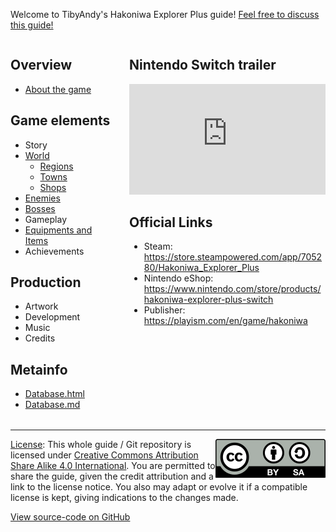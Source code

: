 # Home
Welcome to TibyAndy's Hakoniwa Explorer Plus guide! [Feel free to discuss this guide!](https://github.com/tibyandy/hakoniwa-explorer-plus-guide/discussions)

<style>
.home { margin-top: -2ch }
h1 { display: none }
@media only screen and (min-width: 680px) {
  .columns {
    display: flex;
    flex-direction: row;
    justify-content: space-between;
  }
  .column:first-child {
      width: 35%;
      max-width: 300px;
  }
  .column:last-child {
      width: 65%;
      max-width: 670px;
  }
}
.columns { margin-bottom: 2ch; }
</style>

<div class="columns">
<div class="column" markdown="1">

## Overview
- [About the game](about/what-is.md)

## Game elements
- Story
- [World](game/map.md)
  - [Regions](game/places.md)
  - [Towns](game/towns.md)
  - [Shops](game/shops.md)
- [Enemies](game/enemies.md)
- [Bosses](game/bosses.md)
- Gameplay
- [Equipments and Items](game/items.md)
- Achievements

## Production
- Artwork
- Development
- Music
- Credits

## Metainfo
- [Database.html](db/db.html)
- <a href="db/db.md">Database.md</a>

</div>
<div class="column" markdown="1">

## Nintendo Switch trailer

<iframe style="width:100%;aspect-ratio:16/9" src="https://www.youtube.com/embed/tXQDw8vBLcc?rel=0&modestbranding=1" title="YouTube video player" frameborder="0" allow="accelerometer; autoplay; clipboard-write; encrypted-media; gyroscope; picture-in-picture" allowfullscreen></iframe>


## Official Links

- Steam: <https://store.steampowered.com/app/705280/Hakoniwa_Explorer_Plus>
- Nintendo eShop: <https://www.nintendo.com/store/products/hakoniwa-explorer-plus-switch>
- Publisher: <https://playism.com/en/game/hakoniwa>

</div>
</div>

-----

<img src="CC_BY-SA_icon.svg" style="float: right"> [License](LICENSE): This whole guide / Git repository is licensed under [Creative Commons Attribution Share Alike 4.0 International](
https://creativecommons.org/licenses/by-sa/4.0/). You are permitted to share the guide, given the credit attribution and a link to the license notice. You also may adapt or evolve it if a compatible license is kept, giving indications to the changes made.

[View source-code on GitHub](https://github.com/tibyandy/hakoniwa-explorer-plus-guide)